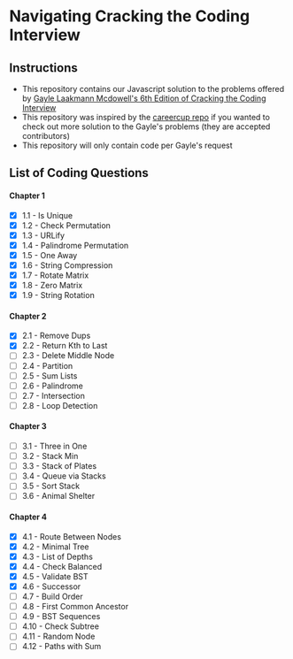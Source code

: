 # Navigating Cracking the Coding Interview

## Instructions

- This repository contains our Javascript solution to the problems offered by [Gayle Laakmann Mcdowell's 6th Edition of Cracking the Coding Interview](https://www.amazon.com/Cracking-Coding-Interview-Programming-Questions/dp/0984782850)
- This repository was inspired by the [careercup repo](https://github.com/careercup/CtCI-6th-Edition-JavaScript) if you wanted to check out more solution to the Gayle's problems (they are accepted contributors)
- This repository will only contain code per Gayle's request

## List of Coding Questions

#### Chapter 1

- [x] 1.1 - Is Unique
- [x] 1.2 - Check Permutation
- [x] 1.3 - URLify
- [x] 1.4 - Palindrome Permutation
- [x] 1.5 - One Away
- [x] 1.6 - String Compression
- [x] 1.7 - Rotate Matrix
- [x] 1.8 - Zero Matrix
- [x] 1.9 - String Rotation

#### Chapter 2

- [x] 2.1 - Remove Dups
- [x] 2.2 - Return Kth to Last
- [ ] 2.3 - Delete Middle Node
- [ ] 2.4 - Partition
- [ ] 2.5 - Sum Lists
- [ ] 2.6 - Palindrome
- [ ] 2.7 - Intersection
- [ ] 2.8 - Loop Detection

#### Chapter 3

- [ ] 3.1 - Three in One
- [ ] 3.2 - Stack Min
- [ ] 3.3 - Stack of Plates
- [ ] 3.4 - Queue via Stacks
- [ ] 3.5 - Sort Stack
- [ ] 3.6 - Animal Shelter

#### Chapter 4

- [x] 4.1 - Route Between Nodes
- [x] 4.2 - Minimal Tree
- [x] 4.3 - List of Depths
- [x] 4.4 - Check Balanced
- [x] 4.5 - Validate BST
- [x] 4.6 - Successor
- [ ] 4.7 - Build Order
- [ ] 4.8 - First Common Ancestor
- [ ] 4.9 - BST Sequences
- [ ] 4.10 - Check Subtree
- [ ] 4.11 - Random Node
- [ ] 4.12 - Paths with Sum
